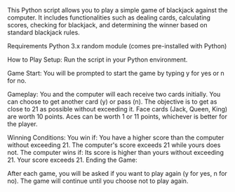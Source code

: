 This Python script allows you to play a simple game of blackjack against the computer. It includes functionalities such as dealing cards, calculating scores, checking for blackjack, and determining the winner based on standard blackjack rules.

Requirements
Python 3.x
random module (comes pre-installed with Python)

How to Play
Setup:
Run the script in your Python environment.

Game Start:
You will be prompted to start the game by typing y for yes or n for no.

Gameplay:
You and the computer will each receive two cards initially.
You can choose to get another card (y) or pass (n).
The objective is to get as close to 21 as possible without exceeding it.
Face cards (Jack, Queen, King) are worth 10 points. Aces can be worth 1 or 11 points, whichever is better for the player.

Winning Conditions:
You win if:
You have a higher score than the computer without exceeding 21.
The computer's score exceeds 21 while yours does not.
The computer wins if:
Its score is higher than yours without exceeding 21.
Your score exceeds 21.
Ending the Game:

After each game, you will be asked if you want to play again (y for yes, n for no).
The game will continue until you choose not to play again.
